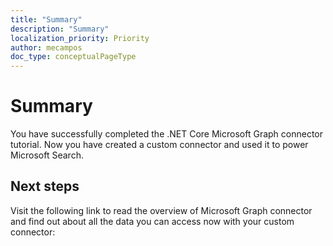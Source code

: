 ```yaml
---
title: "Summary"
description: "Summary"
localization_priority: Priority
author: mecampos
doc_type: conceptualPageType
---
```


# Summary

<!-- markdownlint-disable MD002 MD025 MD041 -->

You have successfully completed the .NET Core Microsoft Graph connector tutorial. Now you have created a custom connector and used it to power Microsoft Search.

## Next steps
Visit the following link to read the overview of Microsoft Graph connector and find out about all the data you can access now with your custom connector:
<!---<related docs are part of PR#12368
[Microsoft Graph connectors overview](connecting-external-content-connectors-overview.md)--->